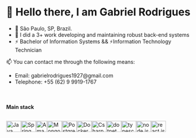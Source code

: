 


<h1>
 👋 Hello there, I am Gabriel Rodrigues
</h1>


<ul>
 
<li>📍 São Paulo, SP, Brazil. </li>

<li>🚩 I did a 3+ work developing and maintaining robust back-end systems</li>

<li>⚡ Bachelor of Information Systems && ⚡Information Technology Technician</li>
</ul>

📫 You can contact me through the following means:
<ul>
<li> Email: gabrielrodrigues1927@gmail.com </li>
<li> Telephone: +55 (62) 9 9919-1767 </li>
</ul>
<br>
 
 #### Main stack
 
<div style= "display: flex; margin-top: 29px;">
  
<img align="center" alt="Java" height="30" width="40" src="https://cdn.jsdelivr.net/gh/devicons/devicon/icons/java/java-original.svg"/> 
<img align="center" alt="Spring boot" height="30" width="40" src="https://cdn.jsdelivr.net/gh/devicons/devicon/icons/spring/spring-original.svg"/> 
<img align="center" alt="Amazon web services" height="30" src="https://cdn.jsdelivr.net/gh/devicons/devicon@latest/icons/amazonwebservices/amazonwebservices-plain-wordmark.svg" />
<img align="center" alt="MongoDB" height="30" width="40" src="https://cdn.jsdelivr.net/gh/devicons/devicon/icons/mongodb/mongodb-original.svg" />
<img align="center" alt="PostgreSQL" height="30" width="40" src="https://cdn.jsdelivr.net/gh/devicons/devicon/icons/postgresql/postgresql-original.svg" />
<img align="center" alt="Docker" height="30" width="40" src="https://cdn.jsdelivr.net/gh/devicons/devicon@latest/icons/docker/docker-original.svg" />
<img align="center" alt="Csharp" height="30" width="40" src="https://cdn.jsdelivr.net/gh/devicons/devicon@latest/icons/csharp/csharp-original.svg" />
<img align="center" alt="dotnet" height="30" width="40" src="https://cdn.jsdelivr.net/gh/devicons/devicon@latest/icons/dot-net/dot-net-original.svg" />
<img align="center" alt="typescript" height="30" width="40" src="https://cdn.jsdelivr.net/gh/devicons/devicon@latest/icons/typescript/typescript-original.svg" />
<img align="center" alt="node.js" height="30" width="40" src="https://cdn.jsdelivr.net/gh/devicons/devicon@latest/icons/nodejs/nodejs-original-wordmark.svg" />
<img align="center" alt="react.js" height="30" width="40" src="https://cdn.jsdelivr.net/gh/devicons/devicon@latest/icons/react/react-original.svg" />

</div>
